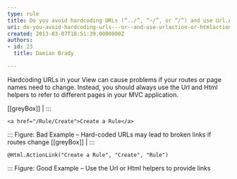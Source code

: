 ```yaml
---
type: rule
title: Do you avoid hardcoding URLs (“../”, “~/”, or “/”) and use Url.Action or Html.ActionLink instead?
uri: do-you-avoid-hardcoding-urls---or--and-use-urlaction-or-htmlactionlink-instead
created: 2013-03-07T18:51:39.0000000Z
authors:
- id: 23
  title: Damian Brady

---
```


Hardcoding URLs in your View can cause problems if your routes or page names need to change.  Instead, you should always use the Url and Html helpers to refer to different pages in your MVC application.
 
[[greyBox]]
| :::


```
<a href="/Rule/Create">Create a Rule</a>
```


:::
Figure: Bad Example – Hard-coded URLs may lead to broken links if routes change
[[greyBox]]
| :::


```
@Html.ActionLink("Create a Rule", "Create", "Rule")
```


:::
Figure: Good Example – Use the Url or Html helpers to provide links
